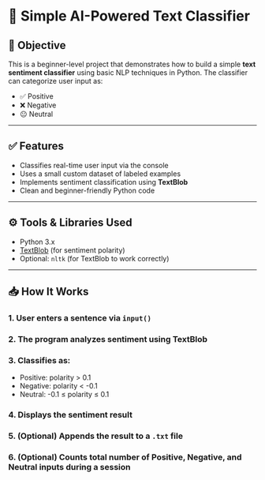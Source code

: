 # 🧠 Simple AI-Powered Text Classifier

## 📝 Objective
This is a beginner-level project that demonstrates how to build a simple **text sentiment classifier** using basic NLP techniques in Python. The classifier can categorize user input as:
- ✅ Positive  
- ❌ Negative  
- 😐 Neutral

---

## ✅ Features

- Classifies real-time user input via the console
- Uses a small custom dataset of labeled examples
- Implements sentiment classification using **TextBlob**
- Clean and beginner-friendly Python code

---

## ⚙️ Tools & Libraries Used

- Python 3.x
- [TextBlob](https://textblob.readthedocs.io/en/dev/) (for sentiment polarity)
- Optional: `nltk` (for TextBlob to work correctly)

---

## 📥 How It Works

### 1. User enters a sentence via `input()`
### 2. The program analyzes sentiment using **TextBlob**
### 3. Classifies as:
- Positive: polarity > 0.1
- Negative: polarity < -0.1
- Neutral: -0.1 ≤ polarity ≤ 0.1

### 4. Displays the sentiment result
### 5. (Optional) Appends the result to a `.txt` file
### 6. (Optional) Counts total number of Positive, Negative, and Neutral inputs during a session


